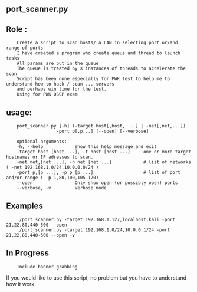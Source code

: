 ## port_scanner.py

## Role :  
        Create a script to scan hosts/ a LAN in selecting port or/and range of ports
        I have created a program who create queue and thread to launch tasks
        All params are put in the queue 
        The queue is treated by X instances of threads to accelerate the scan
        Script has been done especially for PWK test to help me to understand how to hack / scan ... servers 
        and perhaps win time for the test. 
        Using for PWK OSCP exam

## usage: 
        port_scanner.py [-h] (-target host[,host, ...] | -net[,net,...])
                       -port p[,p...] [--open] [--verbose]

        optional arguments:
        -h, --help            show this help message and exit
        -target host [host ...], -t host [host ...]     one or more target hostnames or IP adresses to scan.
        -net net,[net ...], -n net [net ...]            # list of networks ( -net 192.168.1.0/24,10.0.0.0/24 )
        -port p,[p ...], -p p [p ...]                   # list of port and/or range ( -p 1,80,100,105-120)
        --open                Only show open (or possibly open) ports
        --verbose, -v         Verbose mode
        
## Examples
        ./port_scanner.py -target 192.168.1.127,localhost,kali -port 21,22,80,440-500 --open
        ./port_scanner.py -target 192.168.1.0/24,10.0.0.1/24 -port 21,22,80,440-500 --open -v

    
## In Progress
        Include banner grabbing

If you would like to use this script, no problem but you have to understand how it work.
